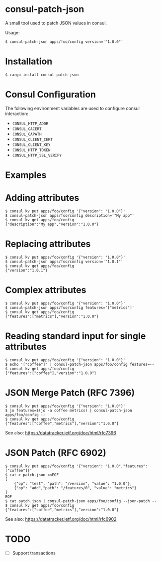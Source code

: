 # consul-patch-json

A small tool used to patch JSON values in consul.

Usage:

    $ consul-patch-json apps/foo/config version='"1.0.0"'

# Installation

    $ cargo install consul-patch-json

# Consul Configuration

The following environment variables are used to configure consul interaction:

* `CONSUL_HTTP_ADDR`
* `CONSUL_CACERT`
* `CONSUL_CAPATH`
* `CONSUL_CLIENT_CERT`
* `CONSUL_CLIENT_KEY`
* `CONSUL_HTTP_TOKEN`
* `CONSUL_HTTP_SSL_VERIFY`

# Examples

# Adding attributes

    $ consul kv put apps/foo/config '{"version": "1.0.0"}'
    $ consul-patch-json apps/foo/config description='"My app"'
    $ consul kv get apps/foo/config
    {"description":"My app","version":"1.0.0"}

# Replacing attributes

    $ consul kv put apps/foo/config '{"version": "1.0.0"}'
    $ consul-patch-json apps/foo/config version='"1.0.1"'
    $ consul kv get apps/foo/config
    {"version":"1.0.1"}

# Complex attributes

    $ consul kv put apps/foo/config '{"version": "1.0.0"}'
    $ consul-patch-json apps/foo/config features='["metrics"]'
    $ consul kv get apps/foo/config
    {"features":["metrics"],"version":"1.0.0"}

# Reading standard input for single attributes

    $ consul kv put apps/foo/config '{"version": "1.0.0"}'
    $ echo '["coffee"]' | consul-patch-json apps/foo/config features=--
    $ consul kv get apps/foo/config
    {"features":["coffee"],"version":"1.0.0"}

# JSON Merge Patch (RFC 7396)

    $ consul kv put apps/foo/config '{"version": "1.0.0"}'
    $ jo features=$(jo -a coffee metrics) | consul-patch-json apps/foo/config --
    $ consul kv get apps/foo/config
    {"features":["coffee","metrics"],"version":"1.0.0"}

See also: https://datatracker.ietf.org/doc/html/rfc7396

# JSON Patch (RFC 6902)

    $ consul kv put apps/foo/config '{"version": "1.0.0","features":["coffee"]}'
    $ cat > patch.json <<EOF
    [
        {"op": "test", "path": "/version", "value": "1.0.0"},
        {"op": "add","path": "/features/0", "value": "metrics"}
    ]
    EOF
    $ cat patch.json | consul-patch-json apps/foo/config --json-patch --
    $ consul kv get apps/foo/config
    {"features":["coffee","metrics"],"version":"1.0.0"}

See also: https://datatracker.ietf.org/doc/html/rfc6902

# TODO

- [ ] Support transactions
